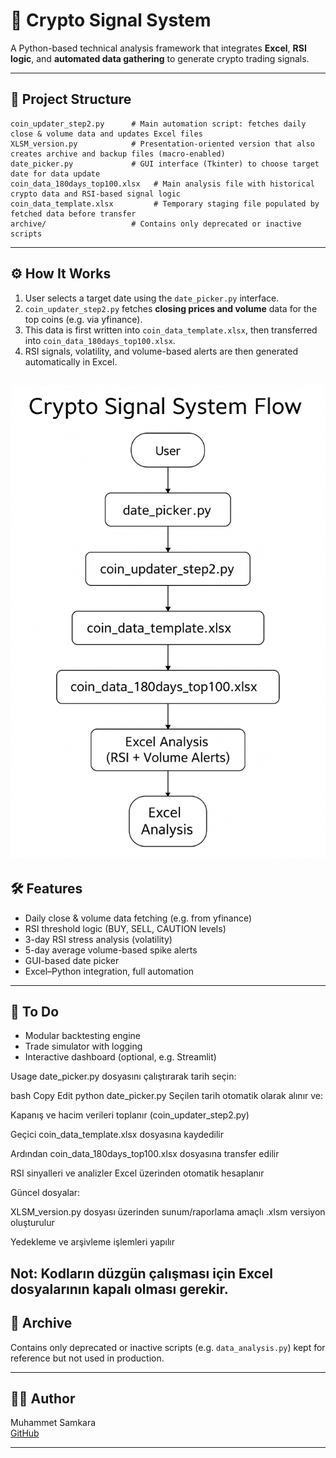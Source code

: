 # 🤔 Crypto Signal System

A Python-based technical analysis framework that integrates **Excel**, **RSI logic**, and **automated data gathering** to generate crypto trading signals.

---

## 📁 Project Structure

```
coin_updater_step2.py      # Main automation script: fetches daily close & volume data and updates Excel files
XLSM_version.py            # Presentation-oriented version that also creates archive and backup files (macro-enabled)
date_picker.py             # GUI interface (Tkinter) to choose target date for data update
coin_data_180days_top100.xlsx   # Main analysis file with historical crypto data and RSI-based signal logic
coin_data_template.xlsx         # Temporary staging file populated by fetched data before transfer
archive/                   # Contains only deprecated or inactive scripts
```

---

## ⚙️ How It Works

1. User selects a target date using the `date_picker.py` interface.
2. `coin_updater_step2.py` fetches **closing prices and volume** data for the top coins (e.g. via yfinance).
3. This data is first written into `coin_data_template.xlsx`, then transferred into `coin_data_180days_top100.xlsx`.
4. RSI signals, volatility, and volume-based alerts are then generated automatically in Excel.

![Crypto Signal System Flow](https://raw.githubusercontent.com/msamkara67/crypto-signal-system/main/docs/system_flow.png)
---

## 🛠 Features

- Daily close & volume data fetching (e.g. from yfinance)
- RSI threshold logic (BUY, SELL, CAUTION levels)
- 3-day RSI stress analysis (volatility)
- 5-day average volume-based spike alerts
- GUI-based date picker
- Excel–Python integration, full automation

---

## 🚧 To Do

- Modular backtesting engine
- Trade simulator with logging
- Interactive dashboard (optional, e.g. Streamlit)


Usage
date_picker.py dosyasını çalıştırarak tarih seçin:

bash
Copy
Edit
python date_picker.py
Seçilen tarih otomatik olarak alınır ve:

Kapanış ve hacim verileri toplanır (coin_updater_step2.py)

Geçici coin_data_template.xlsx dosyasına kaydedilir

Ardından coin_data_180days_top100.xlsx dosyasına transfer edilir

RSI sinyalleri ve analizler Excel üzerinden otomatik hesaplanır

Güncel dosyalar:

XLSM_version.py dosyası üzerinden sunum/raporlama amaçlı .xlsm versiyon oluşturulur

Yedekleme ve arşivleme işlemleri yapılır

Not: Kodların düzgün çalışması için Excel dosyalarının kapalı olması gerekir.
---

## 📂 Archive

Contains only deprecated or inactive scripts (e.g. `data_analysis.py`) kept for reference but not used in production.

---

## 🧑‍💻 Author


Muhammet Samkara  
[GitHub](https://github.com/msamkara67)

---

